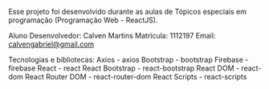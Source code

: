 Esse projeto foi desenvolvido durante as aulas de Tópicos especiais em programação (Programação Web - ReactJS).

Aluno Desenvolvedor: Calven Martins
Matricula: 1112197
Email: calvengabriel@gmail.com

Tecnologias e bibliotecas:
Axios - axios
Bootstrap - bootstrap
Firebase - firebase
React - react
React Bootstrap - react-bootstrap
React DOM - react-dom
React Router DOM - react-router-dom
React Scripts - react-scripts
